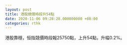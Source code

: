```yaml
---
layout: post
title: 港股競價時段升54點
date: 2020-11-06 09:28:28.000000000 +08:00
categories: rthk
---
```


港股靠穩，恒指競價時段報25750點，上升54點，升幅0.2%。
